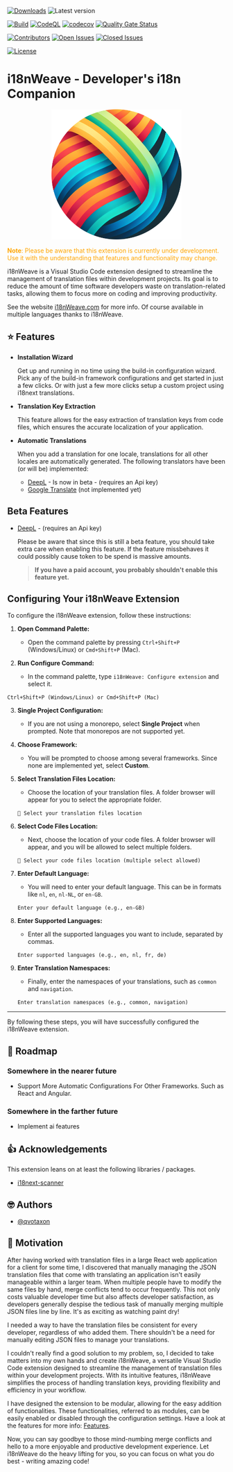 [![Downloads](https://img.shields.io/visual-studio-marketplace/d/qvotaxon.i18nweave?logo=github&branch=main)](https://marketplace.visualstudio.com/items?itemName=qvotaxon.i18nweave)
![Latest version](https://img.shields.io/github/package-json/v/qvotaxon/i18nweave-vscode)

[![Build](https://github.com/qvotaxon/i18nWeave-vscode/actions/workflows/build.yml/badge.svg?branch=main)](https://github.com/qvotaxon/i18nWeave-vscode/actions/workflows/build.yml)
[![CodeQL](https://github.com/qvotaxon/i18nWeave-vscode/actions/workflows/github-code-scanning/codeql/badge.svg?branch=main)](https://github.com/qvotaxon/i18nWeave-vscode/actions/workflows/github-code-scanning/codeql)
[![codecov](https://codecov.io/github/qvotaxon/i18nWeave-vscode/graph/badge.svg?token=GJVSSQ0WRS)](https://codecov.io/github/qvotaxon/i18nWeave-vscode)
[![Quality Gate Status](https://sonarcloud.io/api/project_badges/measure?project=qvotaxon_i18nWeave-vscode&metric=alert_status)](https://sonarcloud.io/summary/new_code?id=qvotaxon_i18nWeave-vscode)

[![Contributors](https://img.shields.io/github/contributors/qvotaxon/i18nweave-vscode?logo=github&branch=main)](https://github.com/qvotaxon/i18nweave-vscode/graphs/contributors)
[![Open Issues](https://img.shields.io/github/issues/qvotaxon/i18nweave-vscode?logo=github&branch=main)](https://github.com/qvotaxon/i18nweave-vscode/issues)
[![Closed Issues](https://img.shields.io/github/issues-closed/qvotaxon/i18nweave-vscode?logo=github&branch=main)](https://github.com/qvotaxon/i18nweave-vscode/issues?q=is%3Aissue+is%3Aclosed)

[![License](https://img.shields.io/github/license/qvotaxon/i18nweave-vscode?logo=github)](https://github.com/qvotaxon/i18nweave-vscode/blob/main/LICENSE.txt)

<!-- [![Languages](https://img.shields.io/github/languages/top/qvotaxon/i18nweave-vscode?logo=github&branch=main)](https://github.com/qvotaxon/i18nweave-vscode/releases) -->

# i18nWeave - Developer's i18n Companion

<div align="center">
    <img src="static/logo.png" alt="alt text" height="300">
</div>

<font color="orange">**Note**: Please be aware that this extension is currently under development. Use it with the understanding that features and functionality may change.</font>

i18nWeave is a Visual Studio Code extension designed to streamline the management of translation files within development projects. Its goal is to reduce the amount of time software developers waste on translation-related tasks, allowing them to focus more on coding and improving productivity.

See the website [i18nWeave.com](https://i18nweave.com/) for more info. Of course available in multiple languages thanks to i18nWeave.

<!-- ## Screenshots -->

<!-- ![App Screenshot](https://via.placeholder.com/468x300?text=App+Screenshot+Here) -->

## ⭐ Features

- **Installation Wizard**

  Get up and running in no time using the build-in configuration wizard. Pick any of the build-in framework configurations and get started in just a few clicks. Or with just a few more clicks setup a custom project using i18next translations.

- **Translation Key Extraction**

  This feature allows for the easy extraction of translation keys from code files, which ensures the accurate localization of your application.

- **Automatic Translations**

  When you add a translation for one locale, translations for all other locales are automatically generated. The following translators have been (or will be) implemented:

  - [DeepL](https://www.deepl.com/translator) - Is now in beta - (requires an Api key)
  - [Google Translate](https://translate.google.com) (not implemented yet)

## Beta Features

- [DeepL](https://www.deepl.com/translator) - (requires an Api key)

  Please be aware that since this is still a beta feature, you should take extra care when enabling this feature.
  If the feature missbehaves it could possibly cause token to be spend is massive amounts.

  > **If you have a paid account, you probably shouldn't enable this feature yet.**

## Configuring Your i18nWeave Extension

To configure the i18nWeave extension, follow these instructions:

1. **Open Command Palette:**
   - Open the command palette by pressing `Ctrl+Shift+P` (Windows/Linux) or `Cmd+Shift+P` (Mac).

2. **Run Configure Command:**
   - In the command palette, type `i18nWeave: Configure extension` and select it.

```plaintext
Ctrl+Shift+P (Windows/Linux) or Cmd+Shift+P (Mac)
```

3. **Single Project Configuration:**
   - If you are not using a monorepo, select **Single Project** when prompted. Note that monorepos are not supported yet.

4. **Choose Framework:**
   - You will be prompted to choose among several frameworks. Since none are implemented yet, select **Custom**.
   
5. **Select Translation Files Location:**
   - Choose the location of your translation files. A folder browser will appear for you to select the appropriate folder.

   ```plaintext
   📁 Select your translation files location
   ```

6. **Select Code Files Location:**
   - Next, choose the location of your code files. A folder browser will appear, and you will be allowed to select multiple folders.

   ```plaintext
   📁 Select your code files location (multiple select allowed)
   ```

7. **Enter Default Language:**
   - You will need to enter your default language. This can be in formats like `nl`, `en`, `nl-NL`, or `en-GB`.

   ```plaintext
   Enter your default language (e.g., en-GB)
   ```

8. **Enter Supported Languages:**
   - Enter all the supported languages you want to include, separated by commas.

   ```plaintext
   Enter supported languages (e.g., en, nl, fr, de)
   ```

9. **Enter Translation Namespaces:**
   - Finally, enter the namespaces of your translations, such as `common` and `navigation`.

   ```plaintext
   Enter translation namespaces (e.g., common, navigation)
   ```

---

By following these steps, you will have successfully configured the i18nWeave extension.

<!-- ## Installation

Navigate to [Tagged Releases](https://github.com/qvotaxon/i18nweave-vscode/tags) and download the latest stable VSIX file.

TODO:

- add more instructions
- explain the need for i18n-next-scanner.config.json file.
- explain need for file path configurations -->

<!-- ## Configuration

TODO:

- explain configuration options

## Usage/Examples

TODO

- show code samples and required configuration -->

## 🚧 Roadmap

### Somewhere in the nearer future

- Support More Automatic Configurations For Other Frameworks. Such as React and Angular.

### Somewhere in the farther future

- Implement ai features

## 👍 Acknowledgements

This extension leans on at least the following libraries / packages.

- [i18next-scanner](https://github.com/i18next/i18next-scanner)

## 🤓 Authors

- [@qvotaxon](https://www.github.com/qvotaxon)

## 🧾 Motivation

After having worked with translation files in a large React web application for a client for some time, I discovered that manually managing the JSON translation files that come with translating an application isn't easily manageable within a larger team. When multiple people have to modify the same files by hand, merge conflicts tend to occur frequently. This not only costs valuable developer time but also affects developer satisfaction, as developers generally despise the tedious task of manually merging multiple JSON files line by line. It's as exciting as watching paint dry!

I needed a way to have the translation files be consistent for every developer, regardless of who added them. There shouldn't be a need for manually editing JSON files to manage your translations.

I couldn't really find a good solution to my problem, so, I decided to take matters into my own hands and create i18nWeave, a versatile Visual Studio Code extension designed to streamline the management of translation files within your development projects. With its intuitive features, i18nWeave simplifies the process of handling translation keys, providing flexibility and efficiency in your workflow.

I have designed the extension to be modular, allowing for the easy addition of functionalities. These functionalities, referred to as modules, can be easily enabled or disabled through the configuration settings. Have a look at the features for more info: [Features](#-features).

Now, you can say goodbye to those mind-numbing merge conflicts and hello to a more enjoyable and productive development experience. Let i18nWeave do the heavy lifting for you, so you can focus on what you do best - writing amazing code!

<!--
## 🚀 About Me

TODO

- Tell a bit more About Me...

-->

<!-- ## License

[![FOSSA Status](https://app.fossa.com/api/projects/git%2Bgithub.com%2Fqvotaxon%2Fi18nweave-vscode.svg?type=large)](https://app.fossa.com/projects/git%2Bgithub.com%2Fqvotaxon%2Fi18nweave-vscode?ref=badge_large) -->
